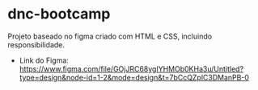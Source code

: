 # dnc-bootcamp

Projeto baseado no figma criado com HTML e CSS, incluindo responsibilidade.

- Link do Figma: https://www.figma.com/file/GOjJRC68ygIYHMOb0KHa3u/Untitled?type=design&node-id=1-2&mode=design&t=7bCcQZplC3DManPB-0
